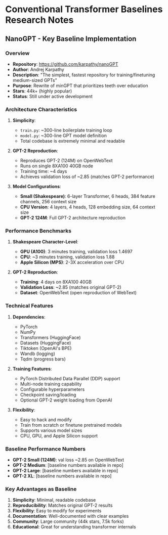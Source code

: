 # Conventional Transformer Baselines Research Notes

## NanoGPT - Key Baseline Implementation

### Overview
- **Repository**: https://github.com/karpathy/nanoGPT
- **Author**: Andrej Karpathy
- **Description**: "The simplest, fastest repository for training/finetuning medium-sized GPTs"
- **Purpose**: Rewrite of minGPT that prioritizes teeth over education
- **Stars**: 44k+ (highly popular)
- **Status**: Still under active development

### Architecture Characteristics
1. **Simplicity**: 
   - `train.py`: ~300-line boilerplate training loop
   - `model.py`: ~300-line GPT model definition
   - Total codebase is extremely minimal and readable

2. **GPT-2 Reproduction**:
   - Reproduces GPT-2 (124M) on OpenWebText
   - Runs on single 8XA100 40GB node
   - Training time: ~4 days
   - Achieves validation loss of ~2.85 (matches GPT-2 performance)

3. **Model Configurations**:
   - **Small (Shakespeare)**: 6-layer Transformer, 6 heads, 384 feature channels, 256 context size
   - **CPU Version**: 4 layers, 4 heads, 128 embedding size, 64 context size
   - **GPT-2 124M**: Full GPT-2 architecture reproduction

### Performance Benchmarks
1. **Shakespeare Character-Level**:
   - **GPU (A100)**: 3 minutes training, validation loss 1.4697
   - **CPU**: ~3 minutes training, validation loss 1.88
   - **Apple Silicon (MPS)**: 2-3X acceleration over CPU

2. **GPT-2 Reproduction**:
   - **Training**: 4 days on 8XA100 40GB
   - **Validation Loss**: ~2.85 (matches original GPT-2)
   - **Dataset**: OpenWebText (open reproduction of WebText)

### Technical Features
1. **Dependencies**:
   - PyTorch
   - NumPy
   - Transformers (HuggingFace)
   - Datasets (HuggingFace)
   - Tiktoken (OpenAI's BPE)
   - Wandb (logging)
   - Tqdm (progress bars)

2. **Training Features**:
   - PyTorch Distributed Data Parallel (DDP) support
   - Multi-node training capability
   - Configurable hyperparameters
   - Checkpoint saving/loading
   - Optional GPT-2 weight loading from OpenAI

3. **Flexibility**:
   - Easy to hack and modify
   - Train from scratch or finetune pretrained models
   - Supports various model sizes
   - CPU, GPU, and Apple Silicon support

### Baseline Performance Numbers
- **GPT-2 Small (124M)**: val loss ~2.85 on OpenWebText
- **GPT-2 Medium**: [baseline numbers available in repo]
- **GPT-2 Large**: [baseline numbers available in repo]
- **GPT-2 XL**: [baseline numbers available in repo]

### Key Advantages as Baseline
1. **Simplicity**: Minimal, readable codebase
2. **Reproducibility**: Matches original GPT-2 results
3. **Flexibility**: Easy to modify for experiments
4. **Documentation**: Well-documented with clear examples
5. **Community**: Large community (44k stars, 7.5k forks)
6. **Educational**: Great for understanding transformer internals

